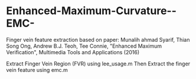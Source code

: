 # Enhanced-Maximum-Curvature--EMC-
Finger vein feature extraction based on paper: 
Munalih ahmad Syarif, Thian Song Ong, Andrew B.J. Teoh, Tee Connie, "Enhanced Maximum Verification", Multimedia Tools and Applications (2016)

Extract Finger Vein Region (FVR) using lee_usage.m
Then Extract the finger vein feature using emc.m
